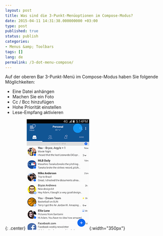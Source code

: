 ```yaml
---
layout: post
title: Was sind die 3-Punkt-Menüoptionen im Compose-Modus?
date: 2015-04-11 14:31:38.000000000 +03:00
type: post
published: true
status: publish
categories:
- Menus &amp; Toolbars
tags: []
lang: de
permalink: /3-dot-menu-compose/
---
```


Auf der oberen Bar 3-Punkt-Menü im Compose-Modus haben Sie folgende Möglichkeiten:

* Eine Datei anhängen
* Machen Sie ein Foto
* Cc / Bcc hinzufügen
* Hohe Priorität einstellen
* Lese-Empfang aktivieren

{: .center}
![Compose](/assets/BlueMail_3_Dot_Composition.gif){:width="350px"}

